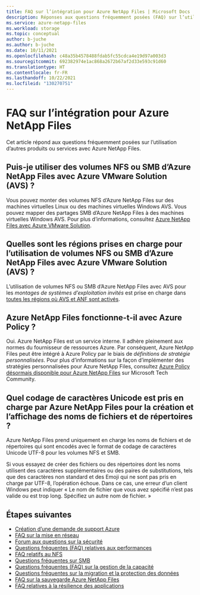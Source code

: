 ```yaml
---
title: FAQ sur l’intégration pour Azure NetApp Files | Microsoft Docs
description: Réponses aux questions fréquemment posées (FAQ) sur l’utilisation d’autres produits ou services avec Azure NetApp Files.
ms.service: azure-netapp-files
ms.workload: storage
ms.topic: conceptual
author: b-juche
ms.author: b-juche
ms.date: 10/11/2021
ms.openlocfilehash: c48a35b4578488fdab5fc55cdca4e19d97a003d3
ms.sourcegitcommit: 692382974e1ac868a2672b67af2d33e593c91d60
ms.translationtype: HT
ms.contentlocale: fr-FR
ms.lasthandoff: 10/22/2021
ms.locfileid: "130270751"
---
```

# <a name="integration-faqs-for-azure-netapp-files"></a>FAQ sur l’intégration pour Azure NetApp Files

Cet article répond aux questions fréquemment posées sur l’utilisation d’autres produits ou services avec Azure NetApp Files.  

## <a name="can-i-use-azure-netapp-files-nfs-or-smb-volumes-with-azure-vmware-solution-avs"></a>Puis-je utiliser des volumes NFS ou SMB d’Azure NetApp Files avec Azure VMware Solution (AVS) ?

Vous pouvez monter des volumes NFS d’Azure NetApp Files sur des machines virtuelles Linux ou des machines virtuelles Windows AVS. Vous pouvez mapper des partages SMB d’Azure NetApp Files à des machines virtuelles Windows AVS. Pour plus d’informations, consultez [Azure NetApp Files avec Azure VMware Solution]( ../azure-vmware/netapp-files-with-azure-vmware-solution.md).  

## <a name="what-regions-are-supported-for-using-azure-netapp-files-nfs-or-smb-volumes-with-azure-vmware-solution-avs"></a>Quelles sont les régions prises en charge pour l’utilisation de volumes NFS ou SMB d’Azure NetApp Files avec Azure VMware Solution (AVS) ?

L’utilisation de volumes NFS ou SMB d’Azure NetApp Files avec AVS pour les *montages de systèmes d’exploitation invités* est prise en charge dans [toutes les régions où AVS et ANF sont activés](https://azure.microsoft.com/global-infrastructure/services/?products=azure-vmware,netapp).

## <a name="does-azure-netapp-files-work-with-azure-policy"></a>Azure NetApp Files fonctionne-t-il avec Azure Policy ?

Oui. Azure NetApp Files est un service interne. Il adhère pleinement aux normes du fournisseur de ressources Azure. Par conséquent, Azure NetApp Files peut être intégré à Azure Policy par le biais de *définitions de stratégie personnalisées*. Pour plus d’informations sur la façon d’implémenter des stratégies personnalisées pour Azure NetApp Files, consultez [Azure Policy désormais disponible pour Azure NetApp Files](https://techcommunity.microsoft.com/t5/azure/azure-policy-now-available-for-azure-netapp-files/m-p/2282258) sur Microsoft Tech Community. 

## <a name="which-unicode-character-encoding-is-supported-by-azure-netapp-files-for-the-creation-and-display-of-file-and-directory-names"></a>Quel codage de caractères Unicode est pris en charge par Azure NetApp Files pour la création et l’affichage des noms de fichiers et de répertoires ?   

Azure NetApp Files prend uniquement en charge les noms de fichiers et de répertoires qui sont encodés avec le format de codage de caractères Unicode UTF-8 pour les volumes NFS et SMB.

Si vous essayez de créer des fichiers ou des répertoires dont les noms utilisent des caractères supplémentaires ou des paires de substitutions, tels que des caractères non standard et des Emoji qui ne sont pas pris en charge par UTF-8, l’opération échoue. Dans ce cas, une erreur d’un client Windows peut indiquer « Le nom de fichier que vous avez spécifié n’est pas valide ou est trop long. Spécifiez un autre nom de fichier. » 

## <a name="next-steps"></a>Étapes suivantes  

- [Création d’une demande de support Azure](../azure-portal/supportability/how-to-create-azure-support-request.md)
- [FAQ sur la mise en réseau](faq-networking.md)
- [Forum aux questions sur la sécurité](faq-security.md)
- [Questions fréquentes (FAQ) relatives aux performances](faq-performance.md)
- [FAQ relatifs au NFS](faq-nfs.md)
- [Questions fréquentes sur SMB](faq-smb.md)
- [Questions fréquentes (FAQ) sur la gestion de la capacité](faq-capacity-management.md)
- [Questions fréquentes sur la migration et la protection des données](faq-data-migration-protection.md)
- [FAQ sur la sauvegarde Azure NetApp Files](faq-backup.md)
- [FAQ relatives à la résilience des applications](faq-application-resilience.md)

